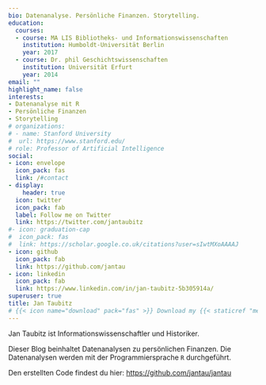 ```yaml
---
bio: Datenanalyse. Persönliche Finanzen. Storytelling.
education:
  courses:
  - course: MA LIS Bibliotheks- und Informationswissenschaften
    institution: Humboldt-Universität Berlin
    year: 2017
  - course: Dr. phil Geschichtswissenschaften
    institution: Universität Erfurt
    year: 2014
email: ""
highlight_name: false
interests:
- Datenanalyse mit R
- Persönliche Finanzen
- Storytelling
# organizations:
# - name: Stanford University
#  url: https://www.stanford.edu/
# role: Professor of Artificial Intelligence
social:
- icon: envelope
  icon_pack: fas
  link: /#contact
- display:
    header: true
  icon: twitter
  icon_pack: fab
  label: Follow me on Twitter
  link: https://twitter.com/jantaubitz
#- icon: graduation-cap
#  icon_pack: fas
#  link: https://scholar.google.co.uk/citations?user=sIwtMXoAAAAJ
- icon: github
  icon_pack: fab
  link: https://github.com/jantau
- icon: linkedin
  icon_pack: fab
  link: https://www.linkedin.com/in/jan-taubitz-5b305914a/
superuser: true
title: Jan Taubitz
# {{< icon name="download" pack="fas" >}} Download my {{< staticref "media/demo_resume.pdf"   "newtab" >}}resumé{{< /staticref >}}.
---
```


Jan Taubitz ist Informationswissenschaftler und Historiker.

Dieser Blog beinhaltet Datenanalysen zu persönlichen Finanzen. Die Datenanalysen werden mit der Programmiersprache `R` durchgeführt.

Den erstellten Code findest du hier: https://github.com/jantau/jantau
